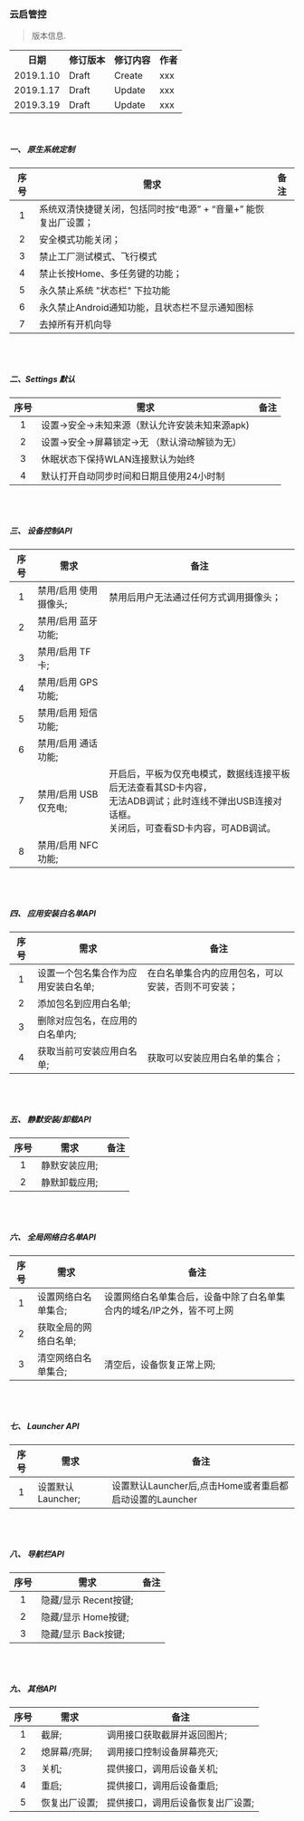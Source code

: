 ### 云启管控

> 版本信息.

<center>
<table>
  <tr>
    <th>日期</th>
    <th>修订版本</th>
    <th>修订内容</th>
    <th>作者</th>
  </tr>
  <tr>
    <td>2019.1.10</td>
    <td>Draft</td>
    <td>Create</td>
    <td>xxx</td>
  </tr>
  <tr>
    <td>2019.1.17</td>
    <td>Draft</td>
    <td>Update</td>
    <td>xxx</td>
  </tr>
  <tr>
    <td>2019.3.19</td>
    <td>Draft</td>
    <td>Update</td>
    <td>xxx</td>
  </tr>
</table>
</center>
</br>


##### 一、 原生系统定制

序号 | 需求 | 备注
:-:|---|---
1 | 系统双清快捷键关闭，包括同时按“电源” + “音量+” 能恢复出厂设置；|
2 | 安全模式功能关闭；|
3 | 禁止工厂测试模式、飞行模式|
4 | 禁止长按Home、多任务键的功能；|
5 | 永久禁止系统 "状态栏" 下拉功能|
6 | 永久禁止Android通知功能，且状态栏不显示通知图标|
7 | 去掉所有开机向导|

</br>

</br>

##### 二、Settings 默认

序号 | 需求 | 备注
:-:|---|---
1 | 设置→安全→未知来源（默认允许安装未知来源apk)|
2 | 设置→安全→屏幕锁定→无 （默认滑动解锁为无）|
3 | 休眠状态下保持WLAN连接默认为始终 |
4 | 默认打开自动同步时间和日期且使用24小时制|

</br>

</br>

##### 三、 设备控制API

序号 | 需求 | 备注
:-:|---|---
1 | 禁用/启用 使用摄像头; | 禁用后用户无法通过任何方式调用摄像头；
2 | 禁用/启用 蓝牙功能; |
3 | 禁用/启用 TF卡; |
4 | 禁用/启用 GPS功能; |
5 | 禁用/启用 短信功能; |
6 | 禁用/启用 通话功能; |
7 | 禁用/启用 USB仅充电; | 开启后，平板为仅充电模式，数据线连接平板后无法查看其SD卡内容，</br>无法ADB调试；此时连线不弹出USB连接对话框。</br>关闭后，可查看SD卡内容，可ADB调试。
8 | 禁用/启用 NFC功能; |

</br>

</br>

##### 四、 应用安装白名单API

序号 | 需求 | 备注
:-:|---|---
1 | 设置一个包名集合作为应用安装白名单; | 在白名单集合内的应用包名，可以安装，否则不可安装；
2 | 添加包名到应用白名单; |
3 | 删除对应包名，在应用的白名单内; |
4 | 获取当前可安装应用白名单; | 获取可以安装应用白名单的集合；

</br>

</br>

##### 五、 静默安装/卸载API

序号 | 需求 | 备注
:-:|---|---
1 | 静默安装应用; | 
2 | 静默卸载应用; | 

</br>

</br>

##### 六、 全局网络白名单API

序号 | 需求 | 备注
:-:|---|---
1 | 设置网络白名单集合; | 设置网络白名单集合后，设备中除了白名单集合内的域名/IP之外，皆不可上网 |
2 | 获取全局的网络白名单; |
3 | 清空网络白名单集合; | 清空后，设备恢复正常上网;

</br>

</br>

##### 七、 Launcher API

序号 | 需求 | 备注
:-:|---|---
1 | 设置默认Launcher; | 设置默认Launcher后,点击Home或者重启都启动设置的Launcher |


</br>

</br>

##### 八、 导航栏API

序号 | 需求 | 备注
:-:|---|---
1 | 隐藏/显示 Recent按键; |  |
2 | 隐藏/显示 Home按键; |  |
3 | 隐藏/显示 Back按键; |  |


</br>

</br>

##### 九、 其他API

序号 | 需求 | 备注
:-:|---|---
1 | 截屏; | 调用接口获取截屏并返回图片; |
2 | 熄屏幕/亮屏; | 调用接口控制设备屏幕亮灭; |
3 | 关机; | 提供接口，调用后设备关机; |
4 | 重启; | 提供接口，调用后设备重启; |
5 | 恢复出厂设置; | 提供接口，调用后设备恢复出厂设置; |